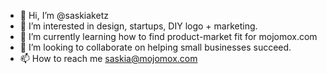 - 👋 Hi, I’m @saskiaketz
- 👀 I’m interested in design, startups, DIY logo + marketing.
- 🌱 I’m currently learning how to find product-market fit for mojomox.com
- 💞️ I’m looking to collaborate on helping small businesses succeed.
- 📫 How to reach me saskia@mojomox.com

<!---
saskiaketz/saskiaketz is a ✨ special ✨ repository because its `README.md` (this file) appears on your GitHub profile.
You can click the Preview link to take a look at your changes.
--->
